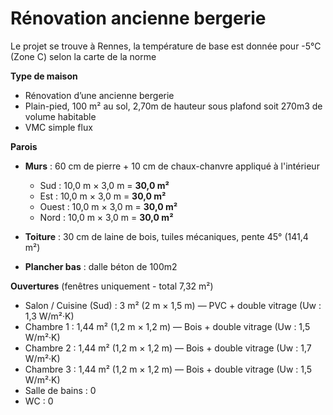 # Rénovation ancienne bergerie

Le projet se trouve à Rennes, la température de base est donnée pour -5°C (Zone C) selon la carte de la norme 

**Type de maison**

- Rénovation d’une ancienne bergerie
- Plain-pied, 100 m² au sol, 2,70m de hauteur sous plafond soit 270m3 de volume habitable 
- VMC simple flux

**Parois**

- **Murs** : 60 cm de pierre + 10 cm de chaux-chanvre appliqué à l'intérieur
  - Sud   : 10,0 m × 3,0 m = **30,0 m²**  
  - Est   : 10,0 m × 3,0 m = **30,0 m²**  
  - Ouest : 10,0 m × 3,0 m = **30,0 m²**  
  - Nord  : 10,0 m × 3,0 m = **30,0 m²**  

- **Toiture** : 30 cm de laine de bois,  tuiles mécaniques, pente 45° (141,4 m²)  
- **Plancher bas** : dalle béton de 100m2

**Ouvertures** (fenêtres uniquement - total 7,32 m²)

- Salon / Cuisine (Sud) : 3 m² (2 m × 1,5 m) — PVC + double vitrage (Uw : 1,3 W/m²·K)
- Chambre 1 : 1,44 m² (1,2 m × 1,2 m) — Bois + double vitrage (Uw : 1,5 W/m²·K)
- Chambre 2 : 1,44 m² (1,2 m × 1,2 m) — Bois + double vitrage (Uw : 1,7 W/m²·K)
- Chambre 3 : 1,44 m² (1,2 m × 1,2 m) — Bois + double vitrage (Uw : 1,5 W/m²·K)
- Salle de bains : 0
- WC : 0
